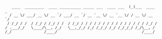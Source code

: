  ```                                                          _            
    ____  _________  ____ __________ _____ ___  ____ ___  (_)___  ____ _
   / __ \/ ___/ __ \/ __ `/ ___/ __ `/ __ `__ \/ __ `__ \/ / __ \/ __ `/
  / /_/ / /  / /_/ / /_/ / /  / /_/ / / / / / / / / / / / / / / / /_/ / 
 / .___/_/   \____/\__, /_/   \__,_/_/ /_/ /_/_/ /_/ /_/_/_/ /_/\__, /  
/_/               /____/                                       /____/   
```
